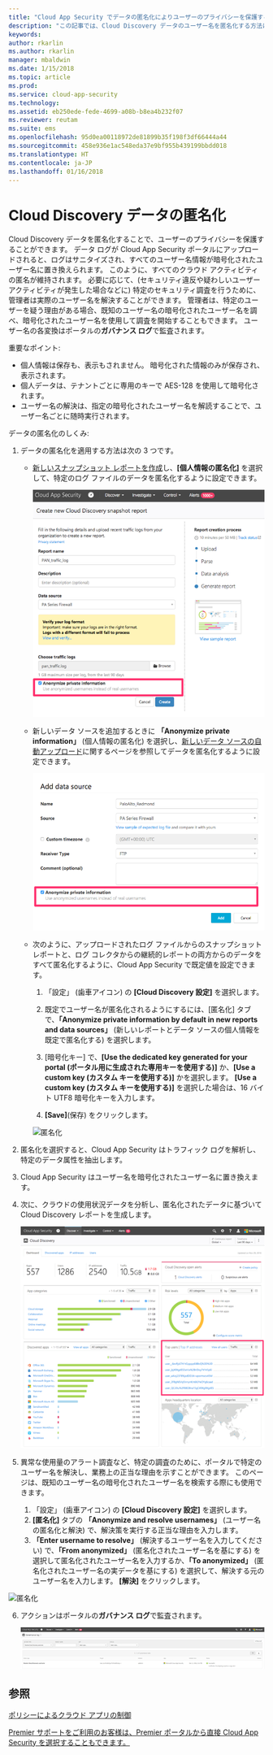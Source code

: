 ```yaml
---
title: "Cloud App Security でデータの匿名化によりユーザーのプライバシーを保護する | Microsoft ドキュメント"
description: "この記事では、Cloud Discovery データのユーザー名を匿名化する方法について説明します。"
keywords: 
author: rkarlin
ms.author: rkarlin
manager: mbaldwin
ms.date: 1/15/2018
ms.topic: article
ms.prod: 
ms.service: cloud-app-security
ms.technology: 
ms.assetid: eb250ede-fede-4699-a08b-b8ea4b232f07
ms.reviewer: reutam
ms.suite: ems
ms.openlocfilehash: 95d0ea00118972de81899b35f198f3df66444a44
ms.sourcegitcommit: 458e936e1ac548eda37e9bf955b439199bbdd018
ms.translationtype: HT
ms.contentlocale: ja-JP
ms.lasthandoff: 01/16/2018
---
```

# <a name="cloud-discovery-data-anonymization"></a>Cloud Discovery データの匿名化

Cloud Discovery データを匿名化することで、ユーザーのプライバシーを保護することができます。 データ ログが Cloud App Security ポータルにアップロードされると、ログはサニタイズされ、すべてのユーザー名情報が暗号化されたユーザー名に置き換えられます。 このように、すべてのクラウド アクティビティの匿名が維持されます。 必要に応じて、(セキュリティ違反や疑わしいユーザー アクティビティが発生した場合などに) 特定のセキュリティ調査を行うために、管理者は実際のユーザー名を解決することができます。 管理者は、特定のユーザーを疑う理由がある場合、既知のユーザー名の暗号化されたユーザー名を調べ、暗号化されたユーザー名を使用して調査を開始することもできます。 ユーザー名の各変換はポータルの**ガバナンス ログ**で監査されます。

重要なポイント:
-   個人情報は保存も、表示もされません。 暗号化された情報のみが保存され、表示されます。
-   個人データは、テナントごとに専用のキーで AES-128 を使用して暗号化されます。
-   ユーザー名の解決は、指定の暗号化されたユーザー名を解読することで、ユーザー名ごとに随時実行されます。


データの匿名化のしくみ:

1.  データの匿名化を適用する方法は次の 3 つです。 
    
    - [新しいスナップショット レポートを作成](create-snapshot-cloud-discovery-reports.md)し、**[個人情報の匿名化]** を選択して、特定のログ ファイルのデータを匿名化するように設定できます。

      ![スナップショット データの匿名化](./media/anonymize-log.png)

    - 新しいデータ ソースを追加するときに **「Anonymize private information」** (個人情報の匿名化) を選択し、[新しいデータ ソースの自動アップロード](configure-automatic-log-upload-for-continuous-reports.md)に関するページを参照してデータを匿名化するように設定できます。  
  
      ![ログ データの匿名化](./media/anonymize-autolog.png)

    - 次のように、アップロードされたログ ファイルからのスナップショット レポートと、ログ コレクタからの継続的レポートの両方からのデータをすべて匿名化するように、Cloud App Security で既定値を設定できます。
     
        1. 「設定」 (歯車アイコン) の **[Cloud Discovery 設定]** を選択します。
     
        2. 既定でユーザー名が匿名化されるようにするには、[匿名化] タブで、**「Anonymize private information by default in new reports and data sources」** (新しいレポートとデータ ソースの個人情報を既定で匿名化する) を選択します。

        3. [暗号化キー] で、**[Use the dedicated key generated for your portal (ポータル用に生成された専用キーを使用する)]** か、**[Use a custom key (カスタム キーを使用する)]** かを選択します。 **[Use a custom key (カスタム キーを使用する)]** を選択した場合は、16 バイト UTF8 暗号化キーを入力します。
        4. **[Save]**(保存) をクリックします。
 
       ![匿名化](./media/anonymizer1.png)
  

2.  匿名化を選択すると、Cloud App Security はトラフィック ログを解析し、特定のデータ属性を抽出します。
3.  Cloud App Security はユーザー名を暗号化されたユーザー名に置き換えます。
4.  次に、クラウドの使用状況データを分析し、匿名化されたデータに基づいて Cloud Discovery レポートを生成します。
 
    ![Cloud Discovery ダッシュボードの匿名化](./media/anonymize-dashboard.png)
 
5.  異常な使用量のアラート調査など、特定の調査のために、ポータルで特定のユーザー名を解決し、業務上の正当な理由を示すことができます。 このページは、既知のユーザー名の暗号化されたユーザー名を検索する際にも使用できます。 

    1. 「設定」 (歯車アイコン) の **[Cloud Discovery 設定]** を選択します。
    2. **[匿名化]** タブの **「Anonymize and resolve usernames」** (ユーザー名の匿名化と解決) で、解決策を実行する正当な理由を入力します。
    3. **「Enter username to resolve」** (解決するユーザー名を入力してください) で、**「From anonymized」** (匿名化されたユーザー名を基にする) を選択して匿名化されたユーザー名を入力するか、**「To anonymized」** (匿名化されたユーザー名の実データを基にする) を選択して、解決する元のユーザー名を入力します。 **[解決]** をクリックします。 

   ![匿名化](./media/anonymizer.png)

6.  アクションはポータルの**ガバナンス ログ**で監査されます。 

     ![匿名化](./media/anonymize-gov-log.png)




  
      
## <a name="see-also"></a>参照  
[ポリシーによるクラウド アプリの制御](control-cloud-apps-with-policies.md)   

[Premier サポートをご利用のお客様は、Premier ポータルから直接 Cloud App Security を選択することもできます。](https://premier.microsoft.com/)  
    
      
  
